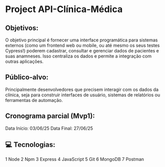 # Project API-Clínica-Médica    

## Objetivos:
O objetivo principal é fornecer uma interface programática para sistemas externos (como um frontend web ou mobile, ou até mesmo os seus testes Cypress!) poderem cadastrar, consultar e gerenciar dados de pacientes e suas anamneses. Isso centraliza os dados e permite a integração com outras aplicações.

## Público-alvo: 
Principalmente desenvolvedores que precisem interagir com os dados da clínica, seja para construir interfaces de usuário, sistemas de relatórios ou ferramentas de automação.

## Cronograma parcial (Mvp1): 
Data Início: 03/06/25
Data Final: 27/06/25

## 💻 Tecnologias:
1 Node
2 Npm
3 Express
4 JavaScript
5 Git
6 MongoDB
7 Postman


